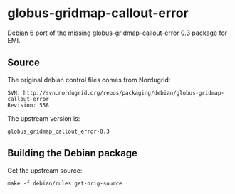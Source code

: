 globus-gridmap-callout-error
============================

Debian 6 port of the missing globus-gridmap-callout-error 0.3 package for EMI.

Source
------
The original debian control files comes from Nordugrid:

    SVN: http://svn.nordugrid.org/repos/packaging/debian/globus-gridmap-callout-error
    Revision: 558

The upstream version is:

    globus_gridmap_callout_error-0.3


Building the Debian package
--------------------------

Get the upstream source:

    make -f debian/rules get-orig-source


